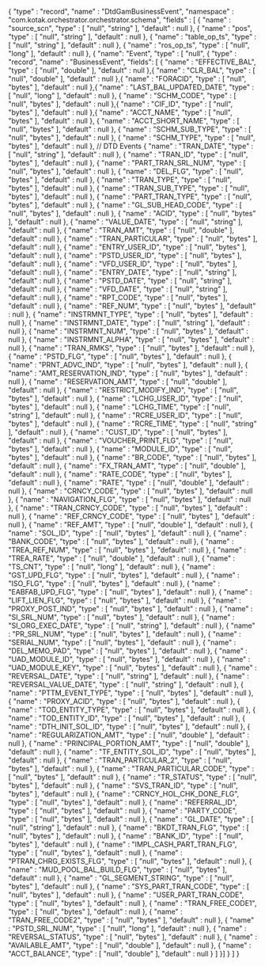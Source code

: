 {
  "type" : "record",
  "name" : "DtdGamBusinessEvent",
  "namespace" : "com.kotak.orchestrator.orchestrator.schema",
  "fields" : [ {
    "name" : "source_scn",
    "type" : [ "null", "string" ],
    "default" : null
  }, {
    "name" : "pos",
    "type" : [ "null", "string" ],
    "default" : null
  }, {
    "name" : "table_op_ts",
    "type" : [ "null", "string" ],
    "default" : null
  }, {
    "name" : "ros_op_ts",
    "type" : [ "null", "long" ],
    "default" : null
  }, {
    "name": "Event",
    "type" : [ "null", {
      "type" : "record",
      "name" : "BusinessEvent",
      "fields": [
        {
          "name" : "EFFECTIVE_BAL",
          "type" : [ "null", "double" ],
          "default" : null
        },{
          "name" : "CLR_BAL",
          "type" : [ "null", "double" ],
          "default" : null
        },{
          "name" : "FORACID",
          "type" : [ "null", "bytes" ],
          "default" : null
        },{
          "name" : "LAST_BAL_UPDATED_DATE",
          "type" : [ "null", "long" ],
          "default" : null
        }, {
          "name" : "SCHM_CODE",
          "type" : [ "null", "bytes" ],
          "default" : null
        },{
          "name" : "CIF_ID",
          "type" : [ "null", "bytes" ],
          "default" : null
        },{
          "name" : "ACCT_NAME",
          "type" : [ "null", "bytes" ],
          "default" : null
        }, {
          "name" : "ACCT_SHORT_NAME",
          "type" : [ "null", "bytes" ],
          "default" : null
        }, {
          "name" : "SCHM_SUB_TYPE",
          "type" : [ "null", "bytes" ],
          "default" : null
        }, {
          "name" : "SCHM_TYPE",
          "type" : [ "null", "bytes" ],
          "default" : null
        },
        // DTD Events
        {
          "name" : "TRAN_DATE",
          "type" : [ "null", "string" ],
          "default" : null
        }, {
          "name" : "TRAN_ID",
          "type" : [ "null", "bytes" ],
          "default" : null
        }, {
          "name" : "PART_TRAN_SRL_NUM",
          "type" : [ "null", "bytes" ],
          "default" : null
        }, {
          "name" : "DEL_FLG",
          "type" : [ "null", "bytes" ],
          "default" : null
        }, {
          "name" : "TRAN_TYPE",
          "type" : [ "null", "bytes" ],
          "default" : null
        }, {
          "name" : "TRAN_SUB_TYPE",
          "type" : [ "null", "bytes" ],
          "default" : null
        }, {
          "name" : "PART_TRAN_TYPE",
          "type" : [ "null", "bytes" ],
          "default" : null
        }, {
          "name" : "GL_SUB_HEAD_CODE",
          "type" : [ "null", "bytes" ],
          "default" : null
        }, {
          "name" : "ACID",
          "type" : [ "null", "bytes" ],
          "default" : null
        }, {
          "name" : "VALUE_DATE",
          "type" : [ "null", "string" ],
          "default" : null
        }, {
          "name" : "TRAN_AMT",
          "type" : [ "null", "double" ],
          "default" : null
        }, {
          "name" : "TRAN_PARTICULAR",
          "type" : [ "null", "bytes" ],
          "default" : null
        }, {
          "name" : "ENTRY_USER_ID",
          "type" : [ "null", "bytes" ],
          "default" : null
        }, {
          "name" : "PSTD_USER_ID",
          "type" : [ "null", "bytes" ],
          "default" : null
        }, {
          "name" : "VFD_USER_ID",
          "type" : [ "null", "bytes" ],
          "default" : null
        }, {
          "name" : "ENTRY_DATE",
          "type" : [ "null", "string" ],
          "default" : null
        }, {
          "name" : "PSTD_DATE",
          "type" : [ "null", "string" ],
          "default" : null
        }, {
          "name" : "VFD_DATE",
          "type" : [ "null", "string" ],
          "default" : null
        }, {
          "name" : "RPT_CODE",
          "type" : [ "null", "bytes" ],
          "default" : null
        }, {
          "name" : "REF_NUM",
          "type" : [ "null", "bytes" ],
          "default" : null
        }, {
          "name" : "INSTRMNT_TYPE",
          "type" : [ "null", "bytes" ],
          "default" : null
        }, {
          "name" : "INSTRMNT_DATE",
          "type" : [ "null", "string" ],
          "default" : null
        }, {
          "name" : "INSTRMNT_NUM",
          "type" : [ "null", "bytes" ],
          "default" : null
        }, {
          "name" : "INSTRMNT_ALPHA",
          "type" : [ "null", "bytes" ],
          "default" : null
        }, {
          "name" : "TRAN_RMKS",
          "type" : [ "null", "bytes" ],
          "default" : null
        }, {
          "name" : "PSTD_FLG",
          "type" : [ "null", "bytes" ],
          "default" : null
        }, {
          "name" : "PRNT_ADVC_IND",
          "type" : [ "null", "bytes" ],
          "default" : null
        }, {
          "name" : "AMT_RESERVATION_IND",
          "type" : [ "null", "bytes" ],
          "default" : null
        }, {
          "name" : "RESERVATION_AMT",
          "type" : [ "null", "double" ],
          "default" : null
        }, {
          "name" : "RESTRICT_MODIFY_IND",
          "type" : [ "null", "bytes" ],
          "default" : null
        }, {
          "name" : "LCHG_USER_ID",
          "type" : [ "null", "bytes" ],
          "default" : null
        }, {
          "name" : "LCHG_TIME",
          "type" : [ "null", "string" ],
          "default" : null
        }, {
          "name" : "RCRE_USER_ID",
          "type" : [ "null", "bytes" ],
          "default" : null
        }, {
          "name" : "RCRE_TIME",
          "type" : [ "null", "string" ],
          "default" : null
        }, {
          "name" : "CUST_ID",
          "type" : [ "null", "bytes" ],
          "default" : null
        }, {
          "name" : "VOUCHER_PRINT_FLG",
          "type" : [ "null", "bytes" ],
          "default" : null
        }, {
          "name" : "MODULE_ID",
          "type" : [ "null", "bytes" ],
          "default" : null
        }, {
          "name" : "BR_CODE",
          "type" : [ "null", "bytes" ],
          "default" : null
        }, {
          "name" : "FX_TRAN_AMT",
          "type" : [ "null", "double" ],
          "default" : null
        }, {
          "name" : "RATE_CODE",
          "type" : [ "null", "bytes" ],
          "default" : null
        }, {
          "name" : "RATE",
          "type" : [ "null", "double" ],
          "default" : null
        }, {
          "name" : "CRNCY_CODE",
          "type" : [ "null", "bytes" ],
          "default" : null
        }, {
          "name" : "NAVIGATION_FLG",
          "type" : [ "null", "bytes" ],
          "default" : null
        }, {
          "name" : "TRAN_CRNCY_CODE",
          "type" : [ "null", "bytes" ],
          "default" : null
        }, {
          "name" : "REF_CRNCY_CODE",
          "type" : [ "null", "bytes" ],
          "default" : null
        }, {
          "name" : "REF_AMT",
          "type" : [ "null", "double" ],
          "default" : null
        }, {
          "name" : "SOL_ID",
          "type" : [ "null", "bytes" ],
          "default" : null
        }, {
          "name" : "BANK_CODE",
          "type" : [ "null", "bytes" ],
          "default" : null
        }, {
          "name" : "TREA_REF_NUM",
          "type" : [ "null", "bytes" ],
          "default" : null
        }, {
          "name" : "TREA_RATE",
          "type" : [ "null", "double" ],
          "default" : null
        }, {
          "name" : "TS_CNT",
          "type" : [ "null", "long" ],
          "default" : null
        }, {
          "name" : "GST_UPD_FLG",
          "type" : [ "null", "bytes" ],
          "default" : null
        }, {
          "name" : "ISO_FLG",
          "type" : [ "null", "bytes" ],
          "default" : null
        }, {
          "name" : "EABFAB_UPD_FLG",
          "type" : [ "null", "bytes" ],
          "default" : null
        }, {
          "name" : "LIFT_LIEN_FLG",
          "type" : [ "null", "bytes" ],
          "default" : null
        }, {
          "name" : "PROXY_POST_IND",
          "type" : [ "null", "bytes" ],
          "default" : null
        }, {
          "name" : "SI_SRL_NUM",
          "type" : [ "null", "bytes" ],
          "default" : null
        }, {
          "name" : "SI_ORG_EXEC_DATE",
          "type" : [ "null", "string" ],
          "default" : null
        }, {
          "name" : "PR_SRL_NUM",
          "type" : [ "null", "bytes" ],
          "default" : null
        }, {
          "name" : "SERIAL_NUM",
          "type" : [ "null", "bytes" ],
          "default" : null
        }, {
          "name" : "DEL_MEMO_PAD",
          "type" : [ "null", "bytes" ],
          "default" : null
        }, {
          "name" : "UAD_MODULE_ID",
          "type" : [ "null", "bytes" ],
          "default" : null
        }, {
          "name" : "UAD_MODULE_KEY",
          "type" : [ "null", "bytes" ],
          "default" : null
        }, {
          "name" : "REVERSAL_DATE",
          "type" : [ "null", "string" ],
          "default" : null
        }, {
          "name" : "REVERSAL_VALUE_DATE",
          "type" : [ "null", "string" ],
          "default" : null
        }, {
          "name" : "PTTM_EVENT_TYPE",
          "type" : [ "null", "bytes" ],
          "default" : null
        }, {
          "name" : "PROXY_ACID",
          "type" : [ "null", "bytes" ],
          "default" : null
        }, {
          "name" : "TOD_ENTITY_TYPE",
          "type" : [ "null", "bytes" ],
          "default" : null
        }, {
          "name" : "TOD_ENTITY_ID",
          "type" : [ "null", "bytes" ],
          "default" : null
        }, {
          "name" : "DTH_INIT_SOL_ID",
          "type" : [ "null", "bytes" ],
          "default" : null
        }, {
          "name" : "REGULARIZATION_AMT",
          "type" : [ "null", "double" ],
          "default" : null
        }, {
          "name" : "PRINCIPAL_PORTION_AMT",
          "type" : [ "null", "double" ],
          "default" : null
        }, {
          "name" : "TF_ENTITY_SOL_ID",
          "type" : [ "null", "bytes" ],
          "default" : null
        }, {
          "name" : "TRAN_PARTICULAR_2",
          "type" : [ "null", "bytes" ],
          "default" : null
        }, {
          "name" : "TRAN_PARTICULAR_CODE",
          "type" : [ "null", "bytes" ],
          "default" : null
        }, {
          "name" : "TR_STATUS",
          "type" : [ "null", "bytes" ],
          "default" : null
        }, {
          "name" : "SVS_TRAN_ID",
          "type" : [ "null", "bytes" ],
          "default" : null
        }, {
          "name" : "CRNCY_HOL_CHK_DONE_FLG",
          "type" : [ "null", "bytes" ],
          "default" : null
        }, {
          "name" : "REFERRAL_ID",
          "type" : [ "null", "bytes" ],
          "default" : null
        }, {
          "name" : "PARTY_CODE",
          "type" : [ "null", "bytes" ],
          "default" : null
        }, {
          "name" : "GL_DATE",
          "type" : [ "null", "string" ],
          "default" : null
        }, {
          "name" : "BKDT_TRAN_FLG",
          "type" : [ "null", "bytes" ],
          "default" : null
        }, {
          "name" : "BANK_ID",
          "type" : [ "null", "bytes" ],
          "default" : null
        }, {
          "name" : "IMPL_CASH_PART_TRAN_FLG",
          "type" : [ "null", "bytes" ],
          "default" : null
        }, {
          "name" : "PTRAN_CHRG_EXISTS_FLG",
          "type" : [ "null", "bytes" ],
          "default" : null
        }, {
          "name" : "MUD_POOL_BAL_BUILD_FLG",
          "type" : [ "null", "bytes" ],
          "default" : null
        }, {
          "name" : "GL_SEGMENT_STRING",
          "type" : [ "null", "bytes" ],
          "default" : null
        }, {
          "name" : "SYS_PART_TRAN_CODE",
          "type" : [ "null", "bytes" ],
          "default" : null
        }, {
          "name" : "USER_PART_TRAN_CODE",
          "type" : [ "null", "bytes" ],
          "default" : null
        }, {
          "name" : "TRAN_FREE_CODE1",
          "type" : [ "null", "bytes" ],
          "default" : null
        }, {
          "name" : "TRAN_FREE_CODE2",
          "type" : [ "null", "bytes" ],
          "default" : null
        }, {
          "name" : "PSTD_SRL_NUM",
          "type" : [ "null", "long" ],
          "default" : null
        }, {
          "name" : "REVERSAL_STATUS",
          "type" : [ "null", "bytes" ],
          "default" : null
        }, {
          "name" : "AVAILABLE_AMT",
          "type" : [ "null", "double" ],
          "default" : null
        }, {
          "name" : "ACCT_BALANCE",
          "type" : [ "null", "double" ],
          "default" : null
        }
      ]
    }]
  }
  ]
}
